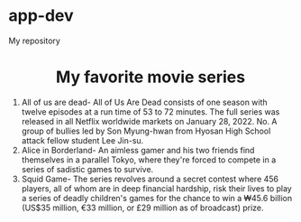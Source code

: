 # app-dev
My repository
<html>
  <head>
  </head>
  <body>
    <center><h1> My favorite movie series</h1></center>
   <Ol>
    <li> All of us are dead- All of Us Are Dead consists of one season with twelve episodes at a run time of 53 to 72 minutes. The full series was released in all Netflix worldwide markets on January 28, 2022. No. A group of bullies led by Son Myung-hwan from Hyosan High School attack fellow student Lee Jin-su. </li>
    <li> Alice in Borderland- An aimless gamer and his two friends find themselves in a parallel Tokyo, where they're forced to compete in a series of sadistic games to survive. </li>
    <li>  Squid Game- The series revolves around a secret contest where 456 players, all of whom are in deep financial hardship, risk their lives to play a series of deadly children's games for the chance to win a ₩45.6 billion (US$35 million, €33 million, or £29 million as of broadcast) prize.</li>
     </ol>
  </html>
